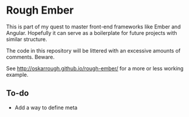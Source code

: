 # Rough Ember

This is part of my quest to master front-end frameworks like Ember and Angular. Hopefully it can serve as a boilerplate for future projects with similar structure.

The code in this repository will be littered with an excessive amounts of comments. Beware.

See http://oskarrough.github.io/rough-ember/ for a more or less working example.

## To-do

- Add a way to define meta <title> (See https://gist.github.com/machty/8413411)
- Find a proper restful server
- Find a way to render for SEO

## Livereload

Remember to active the Livereload browser plugin.

## Structure

### Root level

- `/app` (our application)
- `/dist` (where our build system generates the working application from /app)
- `bower.json` (packages needed by our application)
- `.Gulpfile.js` (our build system)
- `package.json` (packages needed by our build system)
- `README.md` (this file)

### App level

- `bower_components` (components are installed here because our /.bowerrc says so)
- `images`
- `scripts`
- `styles`
- `templates`
- `index.html`

## Getting started

The app will run if you run it directly from /app/index.html - but it wont compile your templates nor compile your Sass etc. This is where a build system comes into play. Two popular systems are grunt and gulp. Here I went with gulp.

You need to install the gulp cli globally first:

`$ npm install -g gulp`

Then you need to install the dependencies this 'rough ember' has:

`$ npm install && bower install`

Now you can use the build system. Read through Gulpfile.js to see what's possible. If you write `$ gulp` it will start a server while watching and compiling your files as necessary.

If things don't look right, try `$ gulp compile` and refresh.
